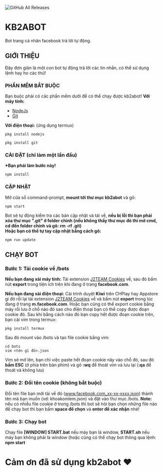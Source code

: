 
![GitHub All Releases](https://img.shields.io/github/downloads/kb2abot/kb2abot/total)

# KB2ABOT

Bot trang cá nhân facebook trả lời tự động.
##  GIỚI THIỆU
Đây đơn giản là một con bot tự động trả lời các tin nhắn, có thể sử dụng lệnh hay ho các thứ!
### PHẦN MỀM BẮT BUỘC
Bạn buộc phải có các phần mềm dưới để có thể chạy được kb2abot!
**Với máy tính:**
* [NodeJs](https://nodejs.org/en/)
* [Git](https://git-scm.com/downloads)

**Với điện thoại:**  (ứng dụng termux)
```
pkg install nodejs
```
```
pkg install git
```
### CÀI ĐẶT (chỉ làm một lần đầu)
<b>*Bạn phải làm bước này!</b>
```
npm install
```

### CẬP NHẬT
Mở cửa sổ command-prompt, **mount tới thư mục kb2abot** và gõ:
```
npm start
```
Bot sẽ tự động kiểm tra các bản cập nhật và tải về, **nếu bị lỗi thì bạn phải xóa thư mục ".git" ở folder chính (nếu không thấy thư mục đó thì mở cmd, cd đến folder chính và gõ: rm -rf .git)**
<br>
**Hoặc bạn có thể tự tay cập nhật bằng cách gõ:**
```
npm run update
```
## CHẠY BOT

### Bước 1: Tải cookie về /bots
**Nếu bạn đang xài máy tính:**
Tải extension [J2TEAM Cookies](https://chrome.google.com/webstore/detail/j2team-cookies/okpidcojinmlaakglciglbpcpajaibco) về, sau đó bấm nút **export** trong tiện ích trên khi đang ở trang **facebook.com**.

**Nếu bạn đang xài điện thoại:**
Cài trình duyệt **Kiwi** trên CHPlay hay Appstore gì đó rồi lại tải extension [J2TEAM Cookies](https://chrome.google.com/webstore/detail/j2team-cookies/okpidcojinmlaakglciglbpcpajaibco) về và bấm nút **export** trong lúc  đang ở trang **m.facebook.com**. Hoặc bạn cũng có thể export cookie bằng máy rồi lưu ở chỗ nào đó sao cho điện thoại bạn có thể copy được đoạn cookie đó.
Sau khi bằng cách nào đó bạn copy hết được đoạn cookie trên, bạn cài vim trong termux:
```
pkg install termux
```
Sau đó mount vào /bots và tạo file cookie bằng vim:
```
cd bots
vim <tên gì đó>.json
```
Vim sẽ mở lên, bạn chỉ việc paste hết đoạn cookie nãy vào chỗ đó, sau đó **bấm ESC** (ở phía trên bàn phím) và gõ **:wq** để thoát vim và lưu lại (**:qa** để thoát và không lưu)
### Bước 2: Đổi tên cookie (không bắt buộc)
Đổi tên file bạn mới tải về đó (www.facebook.com_xx-xx-xxxx.json) thành tên mà bạn muốn (vd: khoakomlem.json) và đặt vào thư mục /bots.
**Note:** nếu có nhiều file cookie ở trong /bots thì bot sẽ hỏi bạn chọn những file nào để chạy bot thì bạn bấm **space để chọn** và **enter để xác nhận** nhé!
### Bước 3: Chạy bot
Chạy file **[WINDOW] START.bat** nếu máy bạn là window, **START.sh** nếu máy bạn không phải là window (hoặc cũng có thể chạy bot thông qua lệnh: **npm start**

# Cảm ơn đã sử dụng kb2abot ♥
